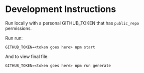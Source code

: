 # Development Instructions

Run locally with a personal GITHUB_TOKEN that has `public_repo` permissions.

Run run:

    GITHUB_TOKEN=<token goes here> npm start

And to view final file:

    GITHUB_TOKEN=<token goes here> npm run generate
